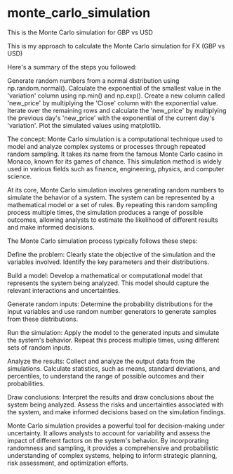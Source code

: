 # monte_carlo_simulation
This is the Monte Carlo simulation for GBP vs USD

This is my approach to calculate the Monte Carlo simulation for FX (GBP vs USD) 

Here's a summary of the steps you followed:

Generate random numbers from a normal distribution using np.random.normal().
Calculate the exponential of the smallest value in the 'variation' column using np.min() and np.exp().
Create a new column called 'new_price' by multiplying the 'Close' column with the exponential value.
Iterate over the remaining rows and calculate the 'new_price' by multiplying the previous day's 'new_price' with the exponential of the current day's 'variation'.
Plot the simulated values using matplotlib.



The concept: 
Monte Carlo simulation is a computational technique used to model and analyze complex systems or processes through repeated random sampling. It takes its name from the famous Monte Carlo casino in Monaco, known for its games of chance. This simulation method is widely used in various fields such as finance, engineering, physics, and computer science.

At its core, Monte Carlo simulation involves generating random numbers to simulate the behavior of a system. The system can be represented by a mathematical model or a set of rules. By repeating this random sampling process multiple times, the simulation produces a range of possible outcomes, allowing analysts to estimate the likelihood of different results and make informed decisions.

The Monte Carlo simulation process typically follows these steps:

Define the problem: Clearly state the objective of the simulation and the variables involved. Identify the key parameters and their distributions.

Build a model: Develop a mathematical or computational model that represents the system being analyzed. This model should capture the relevant interactions and uncertainties.

Generate random inputs: Determine the probability distributions for the input variables and use random number generators to generate samples from these distributions.

Run the simulation: Apply the model to the generated inputs and simulate the system's behavior. Repeat this process multiple times, using different sets of random inputs.

Analyze the results: Collect and analyze the output data from the simulations. Calculate statistics, such as means, standard deviations, and percentiles, to understand the range of possible outcomes and their probabilities.

Draw conclusions: Interpret the results and draw conclusions about the system being analyzed. Assess the risks and uncertainties associated with the system, and make informed decisions based on the simulation findings.

Monte Carlo simulation provides a powerful tool for decision-making under uncertainty. It allows analysts to account for variability and assess the impact of different factors on the system's behavior. By incorporating randomness and sampling, it provides a comprehensive and probabilistic understanding of complex systems, helping to inform strategic planning, risk assessment, and optimization efforts.
